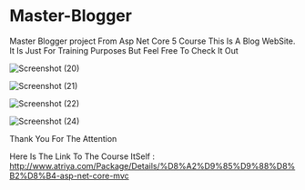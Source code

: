 # Master-Blogger
Master Blogger project From Asp Net Core 5 Course
This Is A Blog WebSite.
It Is Just For Training Purposes But Feel Free To Check It Out

![Screenshot (20)](https://user-images.githubusercontent.com/75223567/117725386-4efbd780-b1fa-11eb-85e6-49217066212c.png)

![Screenshot (21)](https://user-images.githubusercontent.com/75223567/117725412-5de28a00-b1fa-11eb-9bf8-05192ffc695b.png)

![Screenshot (22)](https://user-images.githubusercontent.com/75223567/117725425-62a73e00-b1fa-11eb-8949-76b25b4a3d9e.png)

![Screenshot (24)](https://user-images.githubusercontent.com/75223567/117869015-86788b80-b2af-11eb-87f5-b620597d2a3f.png)

Thank You For The Attention

Here Is The Link To The Course ItSelf : http://www.atriya.com/Package/Details/%D8%A2%D9%85%D9%88%D8%B2%D8%B4-asp-net-core-mvc
